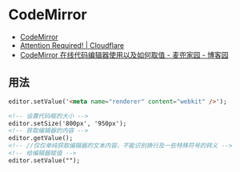 # CodeMirror

- [CodeMirror](https://codemirror.net/)
- [Attention Required! | Cloudflare](https://codepen.io/DerkJanS/pen/EXMwVz)
- [CodeMirror 在线代码编辑器使用以及如何取值 - 麦兜家园 - 博客园](https://www.cnblogs.com/web001/p/9370392.html)

## 用法

```html
editor.setValue('<meta name="renderer" content="webkit" />');

<!-- 设置代码框的大小 -->
editor.setSize('800px', '950px');
<!-- 获取编辑器的内容 -->
editor.getValue();
<!-- //仅仅单纯获取编辑器的文本内容，不能识别换行及一些特殊符号的转义 -->
<!-- 给编辑器赋值 -->
editor.setValue("");　　
```
